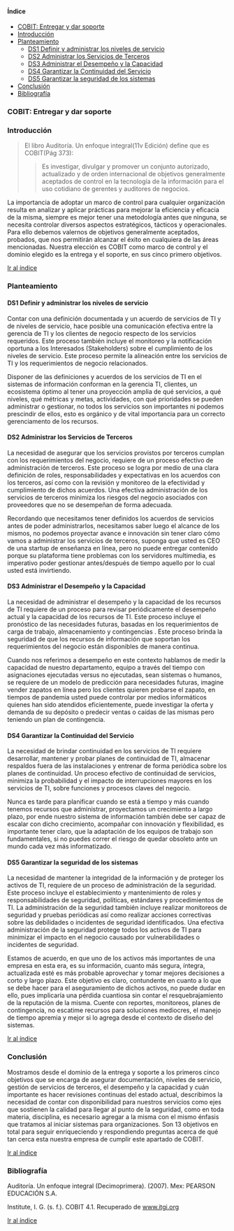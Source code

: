 #### Índice

- [COBIT: Entregar y dar soporte](#cobit-entregar-y-dar-soporte)
- [Introducción](#introducción)
- [Planteamiento](#planteamiento)
  - [DS1 Definir y administrar los niveles de servicio](#ds1-definir-y-administrar-los-niveles-de-servicio)
  - [DS2 Administrar los Servicios de Terceros](#ds2-administrar-los-servicios-de-terceros)
  - [DS3 Administrar el Desempeño y la Capacidad](#ds3-administrar-el-desempeño-y-la-capacidad)
  - [DS4 Garantizar la Continuidad del Servicio](#ds4-garantizar-la-continuidad-del-servicio)
  - [DS5 Garantizar la seguridad de los sistemas](#ds5-garantizar-la-seguridad-de-los-sistemas)
- [Conclusión](#conclusión)
- [Bibliografía](#bibliografía)

### COBIT: Entregar y dar soporte

### Introducción
> El libro Auditoría. Un enfoque integral(11v Edición) define que es COBIT(Pág 373):
>> Es investigar, divulgar y promover un conjunto autorizado, actualizado y de orden internacional de objetivos generalmente aceptados de control en la tecnología de la información para el uso cotidiano de gerentes y auditores de negocios.

La importancia de adoptar un marco de control para cualquier organización resulta en analizar y aplicar prácticas para mejorar la eficiencia y eficacia de la misma, siempre es mejor tener una metodología antes que ninguna, se necesita controlar diversos aspectos estratégicos, tácticos y operacionales. Para ello debemos valernos de objetivos generalmente aceptados, probados, que nos permitirán alcanzar el éxito en cualquiera de las áreas mencionadas. Nuestra elección es COBIT como marco de control y el dominio elegido es la entrega y el soporte, en sus cinco primero objetivos.


[Ir al índice](#índice)

### Planteamiento
#### DS1 Definir y administrar los niveles de servicio
Contar con una definición documentada y un acuerdo de servicios de TI y de niveles de servicio, hace posible una comunicación efectiva entre la gerencia de TI y los clientes de negocio respecto de los servicios requeridos. Este proceso también incluye el
monitoreo y la notificación oportuna a los Interesados (Stakeholders) sobre el cumplimiento de los niveles de servicio. Este proceso permite la alineación entre los servicios de TI y los requerimientos de negocio relacionados.

Disponer de las definiciones y acuerdos de los servicios de TI en el sistemas de información conforman en la gerencia TI, clientes, un ecosistema óptimo al tener una proyección amplia de qué servicios, a qué niveles, qué métricas y metas, actividades, con qué prioridades se pueden administrar o gestionar, no todos los servicios son importantes ni podemos prescindir de ellos, esto es orgánico y de vital importancia para un correcto gerenciamento de los recursos.

#### DS2 Administrar los Servicios de Terceros
La necesidad de asegurar que los servicios provistos por terceros cumplan con los requerimientos del negocio, requiere de un proceso efectivo de administración de terceros. Este proceso se logra por medio de una clara definición de roles, responsabilidades y
expectativas en los acuerdos con los terceros, así como con la revisión y monitoreo de la efectividad y cumplimiento de dichos acuerdos. Una efectiva administración de los servicios de terceros minimiza los riesgos del negocio asociados con proveedores que
no se desempeñan de forma adecuada.

Recordando que necesitamos tener definidos los acuerdos de servicios antes de poder administrarlos, necesitamos saber luego el alcance de los mismos, no podemos proyectar avance e innovación sin tener claro cómo vamos a administrar los servicios de terceros, suponga que usted es CEO de una startup de enseñanza en línea, pero no puede entregar contenido porque su plataforma tiene problemas con los servidores multimedia, es imperativo poder gestionar antes/después de tiempo aquello por lo cual usted está invirtiendo.

#### DS3 Administrar el Desempeño y la Capacidad
La necesidad de administrar el desempeño y la capacidad de los recursos de TI requiere de un proceso para revisar periódicamente el desempeño actual y la capacidad de los recursos de TI. Este proceso incluye el pronóstico de las necesidades futuras, basadas en los requerimientos de carga de trabajo, almacenamiento y contingencias . Este proceso brinda la seguridad de que los recursos de información que soportan los requerimientos del negocio están disponibles de manera continua.

Cuando nos referimos a desempeño en este contexto hablamos de medir la capacidad de nuestro departamento, equipo a través del tiempo con asignaciones ejecutadas versus no ejecutadas, sean sistemas o humanos, se requiere de un modelo de predicción para necesidades futuras, imagine vender zapatos en línea pero los clientes quieren probarse el zapato, en tiempos de pandemia usted puede controlar por medios informáticos quienes han sido atendidos eficientemente, puede investigar la oferta y demanda de su depósito o predecir ventas o caídas de las mismas pero teniendo un plan de contingencia.

#### DS4 Garantizar la Continuidad del Servicio
La necesidad de brindar continuidad en los servicios de TI requiere desarrollar, mantener y probar planes de continuidad de TI, almacenar respaldos fuera de las instalaciones y entrenar de forma periódica sobre los planes de continuidad. Un proceso efectivo de
continuidad de servicios, minimiza la probabilidad y el impacto de interrupciones mayores en los servicios de TI, sobre funciones y procesos claves del negocio.

Nunca es tarde para planificar cuando se está a tiempo y más cuando tenemos recursos que administrar, proyectamos un crecimiento a largo plazo, por ende nuestro sistema de información también debe ser capaz de escalar con dicho crecimiento, acompañar con innovación y flexibilidad, es importante tener claro, que la adaptación de los equipos de trabajo son fundamentales, si no puedes correr el riesgo de quedar obsoleto ante un mundo cada vez más informatizado.

#### DS5 Garantizar la seguridad de los sistemas
La necesidad de mantener la integridad de la información y de proteger los activos de TI, requiere de un proceso de administración de la seguridad. Este proceso incluye el establecimiento y mantenimiento de roles y responsabilidades de seguridad, políticas,
estándares y procedimientos de TI. La administración de la seguridad también incluye realizar monitoreos de seguridad y pruebas periódicas así como realizar acciones correctivas sobre las debilidades o incidentes de seguridad identificados. Una efectiva
administración de la seguridad protege todos los activos de TI para minimizar el impacto en el negocio causado por vulnerabilidades o incidentes de seguridad.

Estamos de acuerdo, en que uno de los activos más importantes de una empresa en esta era, es su información, cuanto más segura, íntegra, actualizada esté es más probable aprovechar y tomar mejores decisiones a corto y largo plazo. Este objetivo es claro, contundente en cuanto a lo que se debe hacer para el aseguramiento de dichos activos, no puede dudar en ello, pues implicaría una pérdida cuantiosa sin contar el resquebrajamiento de la reputación de la misma. Cuente con reportes, monitoreos, planes de contingencia, no escatime recursos para soluciones mediocres, el manejo de tiempo apremia y mejor si lo agrega desde el contexto de diseño del sistemas.

[Ir al índice](#índice)

### Conclusión
Mostramos desde el dominio de la entrega y soporte a los primeros cinco objetivos que se encarga de asegurar documentación, niveles de servicio, gestión de servicios de terceros, el desempeño y la capacidad y cuán importante es hacer revisiones continuas del estado actual, describimos la necesidad de contar con disponibilidad para nuestros servicios como ejes que sostienen la calidad para llegar al punto de la seguridad, como en toda materia, disciplina, es necesario agregar a la misma con el mismo énfasis que tratamos al iniciar sistemas para organizaciones. Son 13 objetivos en total para seguir enriqueciendo y respondiendo preguntas acerca de qué tan cerca esta nuestra empresa de cumplir este apartado de COBIT.

[Ir al índice](#índice)

### Bibliografía

Auditoría. Un enfoque integral (Decimoprimera). (2007). Mex: PEARSON EDUCACIÓN S.A.

Institute, I. G. (s. f.). COBIT 4.1. Recuperado de www.itgi.org

[Ir al índice](#índice)
